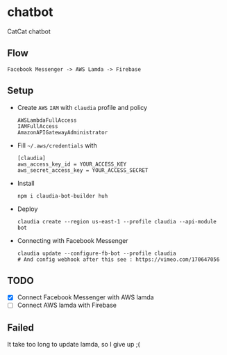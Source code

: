 # chatbot
CatCat chatbot

## Flow
```
Facebook Messenger -> AWS Lamda -> Firebase
```

## Setup
- Create `AWS` `IAM` with `claudia` profile and policy
  ```
  AWSLambdaFullAccess
  IAMFullAccess
  AmazonAPIGatewayAdministrator
  ```
- Fill `~/.aws/credentials` with
  ```
  [claudia]
  aws_access_key_id = YOUR_ACCESS_KEY
  aws_secret_access_key = YOUR_ACCESS_SECRET
  ```
- Install
  ```
  npm i claudia-bot-builder huh
  ```
- Deploy
  ```
  claudia create --region us-east-1 --profile claudia --api-module bot
  ```
- Connecting with Facebook Messenger
  ```
  claudia update --configure-fb-bot --profile claudia
  # And config webhook after this see : https://vimeo.com/170647056
  ```

## TODO
- [x] Connect Facebook Messenger with AWS lamda
- [ ] Connect AWS lamda with Firebase

## Failed
It take too long to update lamda, so I give up ;(